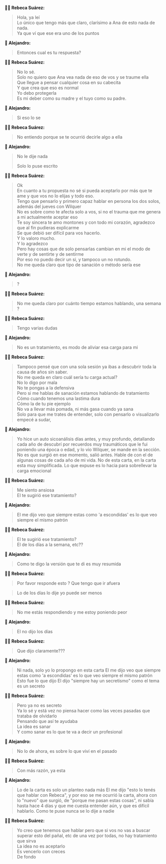 **👩‍🦰 Rebeca Suárez:**
> Hola, ya leí\
> Lo único que tengo más que claro, clarísimo a Ana de esto nada de nada.\
> Ya que ví que ese era uno de los puntos

**🧑‍ Alejandro:**
> Entonces cual es tu respuesta?</p>

**👩‍🦰 Rebeca Suárez:**
> No lo sé.\
> Solo no quiero que Ana vea nada de eso de vos y se traume ella\
> Que llegue a pensar cualquier cosa en su cabecita\
> Y que crea que eso es normal\
> Yo debo protegerla\
> Es mi deber como su madre y el tuyo como su padre.

**🧑‍ Alejandro:**
> Si eso lo se</p>

**👩‍🦰 Rebeca Suárez:**
> No entiendo porque se te ocurrió decirle algo a ella

**🧑‍ Alejandro:**
> No le dije nada</p>
> Solo lo puse escrito</p>

**👩‍🦰 Rebeca Suárez:**
> Ok\
> En cuanto a tu propuesta no sé si pueda aceptarlo por más que te ame y que vos no lo elijas y todo eso.\
> Tengo que pensarlo y primero capaz hablar en persona los dos solos, además del jueves con Wilquer\
> No es sobre como te afecta solo a vos, si no el trauma que me genera a mi actualmente aceptar eso\
> Te soy sincera te amo montones y con todo mi corazón, agradezco que al fin pudieras explicarme\
> Se que debió ser difícil para vos hacerlo.\
> Y lo valoro mucho.\
> Y lo agradezco\
> Pero hay cosas que de solo pensarlas cambian en mi el modo de verte y de sentirte y de sentirme\
> Por eso no puedo decir un si, y tampoco un no rotundo.\
> No me queda claro que tipo de sanación o método sería ese

**🧑‍ Alejandro:**
> ?

**👩‍🦰 Rebeca Suárez:**
> No me queda claro por cuánto tiempo estamos hablando, una semana ?

**👩‍🦰 Rebeca Suárez:**
> Tengo varias dudas

**🧑‍ Alejandro:**
> No es un tratamiento, es modo de aliviar esa carga para mi</p>

**👩‍🦰 Rebeca Suárez:**
> Tampoco pensé que con una sola sesión ya ibas a descubrir toda la causa de años sin saber.\
> No me queda en claro cuál sería tu carga actual?\
> No lo digo por mala\
> No te pongas a la defensiva\
> Pero si me hablas de sanación estamos hablando de tratamiento\
> Cómo cuando tenemos una lastima dura\
> Cómo la de tu pie ejemplo\
> No va a llevar más pomada, ni más gasa cuando ya sana\
> Solo para que me trates de entender, solo con pensarlo o visualizarlo  empecé a sudar,

**🧑‍ Alejandro:**
>Yo hice un auto sicоanálisis días antes, y muy profundo, detallando cada año de descubrí por recuerdos muy traumáticos que le fui poniendo una época o edad, y lo vio Wilquer, se mande en la sección. No es que surgió en ese momento, salió antes. Hable de con el de algunas cosas de cada año de mi vida. No de esta carta, en la carta esta muy simplificada. Lo que expuse es lo hacia para sobrellevar la carga emocional

**👩‍🦰 Rebeca Suárez:**
> Me siento ansiosa\
> El te sugirió ese tratamiento?

**🧑‍ Alejandro:**
> El me dijo veo que siempre estas como 'a escondidas' es lo que veo siempre el mismo patrón

**👩‍🦰 Rebeca Suárez:**
> El te sugirió ese tratamiento?\
> El de los días a la semana, etc??

**🧑‍ Alejandro:**
> Como te digo la versión que te di es muy resumida</p>

**👩‍🦰 Rebeca Suárez:**
> Por favor responde esto ? Que tengo que ir afuera

> Lo de los días lo dije yo puede ser menos</p>

**👩‍🦰 Rebeca Suárez:**
> No me estás respondiendo y me estoy poniendo peor

**🧑‍ Alejandro:**
> El no dijo los días</p>

**👩‍🦰 Rebeca Suárez:**
> Que dijo claramente???

**🧑‍ Alejandro:**
> Ni nada, solo yo lo propongo en esta carta
El me dijo veo que siempre estas como 'a escondidas' es lo que veo siempre el mismo patrón
Esto fue lo que dijo
El dijo "siempre hay un secretismo" como el tema es un secreto

**👩‍🦰 Rebeca Suárez:**
> Pero ya no es secreto\
> Ya lo sé y está vez no piensa hacer como las veces pasadas que trataba de olvidarlo\
> Pensando que así te ayudaba\
> La idea es sanar\
> Y como sanar es lo que te va a decir un profesional

**🧑‍ Alejandro:**
> No lo de ahora, es sobre lo que viví en el pasado</p>

**👩‍🦰 Rebeca Suárez:**
> Con más razón, ya esta

**🧑‍ Alejandro:**
> Lo de la carta es solo un planteo nada más
El me dijo "esto lo tenés que hablar con Rebeca", y por eso se me ocurrió la carta, ahora con lo "nuevo" que surgió, de "porque me pasan estas cosas", ni sabía hasta hace 4 días y que me cuesta entender aún, y que es difícil hablarlo. Como te puse nunca se lo dije a nadie

**👩‍🦰 Rebeca Suárez:**
> Yo creo que tenemos que hablar pero que si vos no vas a buscar superar esto del pañal, etc de una vez por todas, no hay tratamiento que sirva\
> La idea no es aceptarlo\
> Es vencerlo con creces\
> De fondo
